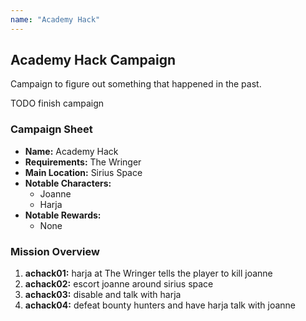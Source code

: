 ```yaml
---
name: "Academy Hack"
---
```

## Academy Hack Campaign

Campaign to figure out something that happened in the past.

TODO finish campaign

### Campaign Sheet

* **Name:** Academy Hack
* **Requirements:** The Wringer
* **Main Location:** Sirius Space
* **Notable Characters:**
   * Joanne
   * Harja
* **Notable Rewards:**
   * None

### Mission Overview

1. **achack01:** harja at The Wringer tells the player to kill joanne
1. **achack02:** escort joanne around sirius space
1. **achack03:** disable and talk with harja
1. **achack04:** defeat bounty hunters and have harja talk with joanne
